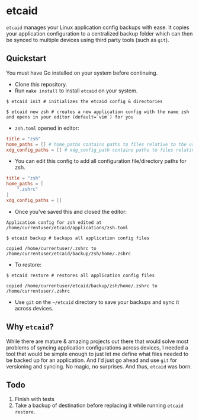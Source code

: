# etcaid

`etcaid` manages your Linux application config backups with ease. It copies your application configuration to a centralized backup folder which can then be synced to multiple devices using third party tools (such as `git`).

## Quickstart

You must have Go installed on your system before continuing.

* Clone this repository.
* Run `make install` to install `etcaid` on your system.
```console
$ etcaid init # initializes the etcaid config & directories

$ etcaid new zsh # creates a new application config with the name zsh and opens in your editor (default=`vim`) for you
```
* `zsh.toml` opened in editor:
```toml
title = "zsh"
home_paths = [] # home_paths contains paths to files relative to the user's home path (eg: /home/currentuser)
xdg_config_paths = [] # xdg_config_path contains paths to files relative to the xdg application configuration directory for the user (eg: /home/currentuser/.config)
```
* You can edit this config to add all configuration file/directory paths for zsh.
```toml
title = "zsh"
home_paths = [
	".zshrc"
]
xdg_config_paths = []
```
* Once you've saved this and closed the editor:
```console
Application config for zsh edited at /home/currentuser/etcaid/applications/zsh.toml

$ etcaid backup # backups all application config files

copied /home/currentuser/.zshrc to /home/currentuser/etcaid/backup/zsh/home/.zshrc
```
* To restore:
```console
$ etcaid restore # restores all application config files

copied /home/currentuser/etcaid/backup/zsh/home/.zshrc to /home/currentuser/.zshrc
```
* Use `git` on the `~/etcaid` directory to save your backups and sync it across devices.

## Why `etcaid`?

While there are mature & amazing projects out there that would solve most problems of syncing application configurations across devices, I needed a tool that would be simple enough to just let me define what files needed to be backed up for an application. And I'd just go ahead and use `git` for versioning and syncing. No magic, no surprises. And thus, `etcaid` was born.

## Todo

1. Finish with tests
2. Take a backup of destination before replacing it while running `etcaid restore`.
